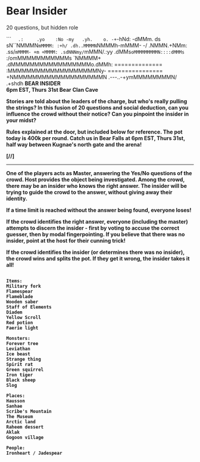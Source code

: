 # Bear Insider

20 questions, but hidden role

```                             `  .:    
                         .yo    :No
                         -my   .yh.    o.
                     -+`-hNd: -dMMm.   ds
                    sN``NMMMN`mMMMM: :+h/
                   .dh..MMMMN`NMMMh-mMMM- -/
                  .NMMN.+NMm: .ss/`mMMMM- +m
                  +MMMM: .sdNNNmy/`mMMN/.:yy
                  .dMMs`oMMMMMMMMMN::::dMMMs
                   `:/omMMMMMMMMMMMs `NMMMM+
                 .dMMMMMMMMMMMMMMMMMo.dMMh:
  ============== :MMMMMMMMMMMMMMMMMMMNy- ================
                  +NMMMMMMMMMMMMMMMMMMMN
                   .---..-+ymMMMMMMMMN/
                                 .+shdh
<b>                    BEAR INSIDER
<b>                        
            6pm EST, Thurs 31st
             Bear Clan Cave

Stories are told about the leaders of the charge, but who's really pulling the strings? In this fusion of 20 questions and social deduction, can you influence the crowd without their notice?  Can you pinpoint the insider in your midst?

Rules explained at the door, but included below for reference.
The pot today is 400k per round.  Catch us in Bear Falls at 6pm EST, Thurs 31st, half way between Kugnae's north gate and the arena!

<b>                 [//]    


-----

One of the players acts as Master, answering the Yes/No questions of the crowd.  Host provides the object being investigated.  Among the crowd, there may be an insider who knows the right answer.  The insider will be trying to guide the crowd to the answer, without giving away their identity.

If a time limit is reached without the answer being found, everyone loses!

If the crowd identifies the right answer, everyone (including the master) attempts to discern the insider - first by voting to accuse the correct guesser, then by modal fingerpointing.  If you believe that there was no insider, point at the host for their cunning trick!

If the crowd identifies the insider (or determines there was no insider), the crowd wins and splits the pot.  If they get it wrong, the insider takes it all!
```

Items:
Military fork
Flamespear
Flameblade
Wooden saber
Staff of Elements
Diadem
Yellow Scroll
Red potion
Faerie light

Monsters:
Forever tree
Leviathan
Ice beast
Strange thing
Spirit rat
Green squirrel
Iron tiger
Black sheep
Slog

Places:
Hausson
Sanhae
Scribe's Mountain
The Museum
Arctic land
Raheem dessert
Aklak
Gogoon village

People:
Ironheart / Jadespear

